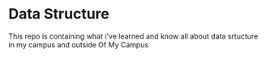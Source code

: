 # Data Structure

This repo is containing what i've learned and know all about data srtucture in my campus and outside Of My Campus

